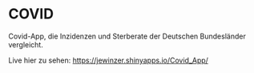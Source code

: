 # COVID
Covid-App, die Inzidenzen und Sterberate der Deutschen Bundesländer vergleicht.

Live hier zu sehen: https://jewinzer.shinyapps.io/Covid_App/
